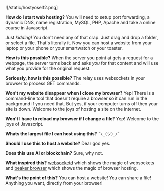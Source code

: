 ![/static/hostyoself2.png]


**How do I start web hosting?** You will need to setup port forwarding, a dynamic DNS, name registration, MySQL, PHP, Apache and take a online course in Javascript. 

Just *kidding*! You don't need any of that crap. Just drag and drop a folder, or select a file. That's literally it. Now you can host a website from your laptop or your phone or your smartwatch or your toaster.

**How is this possible?** When the server you point at gets a request for a webpage, the server turns back and asks *you* for that content and will use what you provide for the original request.

**Seriously, how is this possible?** The relay uses websockets in your browser to process GET commands.

**Won't my website disappear when I close my browser?** Yep! There is a command-line tool that doesn't require a browser so it can run in the background if you need that. But yes, if your computer turns off then your site is down. Welcome to the joys of hosting a site on the internet.

**Won't I have to reload my browser if I change a file?** Yep! Welcome to the joys of Javascript.

**Whats the largest file I can host using this?** `¯\_(ツ)_/¯`

**Should I use this to host a website?** Dear god yes.

**Does this use AI or blockchain?** Sure, why not. 

**What inspired this?** [websocketd](https://github.com/joewalnes/websocketd) which shows the magic of websockets and [beaker browser](https://beakerbrowser.com/) which shows the magic of browser hosting.

**What's the point of this?** You can host a website! You can share a file! Anything you want, directly from your browser!
